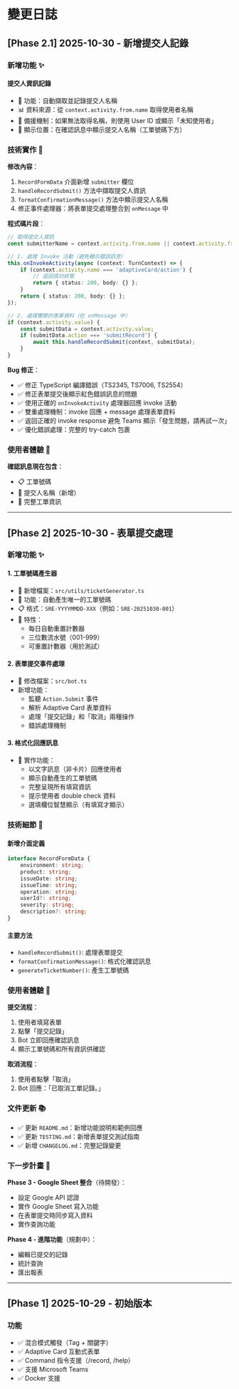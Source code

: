# 變更日誌

## [Phase 2.1] 2025-10-30 - 新增提交人記錄

### 新增功能 ✨

#### 提交人資訊記錄
- 🎯 功能：自動擷取並記錄提交人名稱
- 📊 資料來源：從 `context.activity.from.name` 取得使用者名稱
- 🔄 備援機制：如果無法取得名稱，則使用 User ID 或顯示「未知使用者」
- 📝 顯示位置：在確認訊息中顯示提交人名稱（工單號碼下方）

### 技術實作 🔧

**修改內容**：
1. `RecordFormData` 介面新增 `submitter` 欄位
2. `handleRecordSubmit()` 方法中擷取提交人資訊
3. `formatConfirmationMessage()` 方法中顯示提交人名稱
4. 修正事件處理器：將表單提交處理整合到 `onMessage` 中

**程式碼片段**：
```typescript
// 取得提交人資訊
const submitterName = context.activity.from.name || context.activity.from.id || '未知使用者';

// 1. 處理 Invoke 活動（避免顯示錯誤訊息）
this.onInvokeActivity(async (context: TurnContext) => {
    if (context.activity.name === 'adaptiveCard/action') {
        // 返回成功狀態
        return { status: 200, body: {} };
    }
    return { status: 200, body: {} };
});

// 2. 處理實際的表單資料（在 onMessage 中）
if (context.activity.value) {
    const submitData = context.activity.value;
    if (submitData.action === 'submitRecord') {
        await this.handleRecordSubmit(context, submitData);
    }
}
```

**Bug 修正**：
- ✅ 修正 TypeScript 編譯錯誤（TS2345, TS7006, TS2554）
- ✅ 修正表單提交後顯示紅色錯誤訊息的問題
- ✅ 使用正確的 `onInvokeActivity` 處理器回應 invoke 活動
- ✅ 雙重處理機制：invoke 回應 + message 處理表單資料
- ✅ 返回正確的 invoke response 避免 Teams 顯示「發生問題，請再試一次」
- ✅ 優化錯誤處理：完整的 try-catch 包裹

### 使用者體驗 🎯

**確認訊息現在包含**：
- 📋 工單號碼
- 👤 提交人名稱（新增）
- 📝 完整工單資訊

---

## [Phase 2] 2025-10-30 - 表單提交處理

### 新增功能 ✨

#### 1. 工單號碼產生器
- 📁 新增檔案：`src/utils/ticketGenerator.ts`
- 🎯 功能：自動產生唯一的工單號碼
- 📋 格式：`SRE-YYYYMMDD-XXX`（例如：`SRE-20251030-001`）
- 🔄 特性：
  - 每日自動重置計數器
  - 三位數流水號（001-999）
  - 可重置計數器（用於測試）

#### 2. 表單提交事件處理
- 📝 修改檔案：`src/bot.ts`
- 新增功能：
  - 監聽 `Action.Submit` 事件
  - 解析 Adaptive Card 表單資料
  - 處理「提交記錄」和「取消」兩種操作
  - 錯誤處理機制

#### 3. 格式化回應訊息
- 🎨 實作功能：
  - 以文字訊息（非卡片）回應使用者
  - 顯示自動產生的工單號碼
  - 完整呈現所有填寫資訊
  - 提示使用者 double check 資料
  - 選填欄位智慧顯示（有填寫才顯示）

### 技術細節 🔧

#### 新增介面定義
```typescript
interface RecordFormData {
    environment: string;
    product: string;
    issueDate: string;
    issueTime: string;
    operation: string;
    userId?: string;
    severity: string;
    description?: string;
}
```

#### 主要方法
- `handleRecordSubmit()`: 處理表單提交
- `formatConfirmationMessage()`: 格式化確認訊息
- `generateTicketNumber()`: 產生工單號碼

### 使用者體驗 🎯

**提交流程**：
1. 使用者填寫表單
2. 點擊「提交記錄」
3. Bot 立即回應確認訊息
4. 顯示工單號碼和所有資訊供確認

**取消流程**：
1. 使用者點擊「取消」
2. Bot 回應：「已取消工單記錄。」

### 文件更新 📚

- ✅ 更新 `README.md`：新增功能說明和範例回應
- ✅ 更新 `TESTING.md`：新增表單提交測試指南
- ✅ 新增 `CHANGELOG.md`：完整記錄變更

### 下一步計畫 🚀

**Phase 3 - Google Sheet 整合**（待開發）：
- 設定 Google API 認證
- 實作 Google Sheet 寫入功能
- 在表單提交時同步寫入資料
- 實作查詢功能

**Phase 4 - 進階功能**（規劃中）：
- 編輯已提交的記錄
- 統計查詢
- 匯出報表

---

## [Phase 1] 2025-10-29 - 初始版本

### 功能
- ✅ 混合模式觸發（Tag + 關鍵字）
- ✅ Adaptive Card 互動式表單
- ✅ Command 指令支援（/record, /help）
- ✅ 支援 Microsoft Teams
- ✅ Docker 支援


